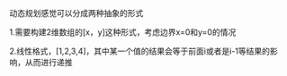 动态规划感觉可以分成两种抽象的形式

1.需要构建2维数组的[x，y]这种形式，考虑边界x=0和y=0的情况

2.线性格式，[1,2,3,4]，其中某一个值的结果会等于前面i或者是i-1等结果的影响，从而进行递推

